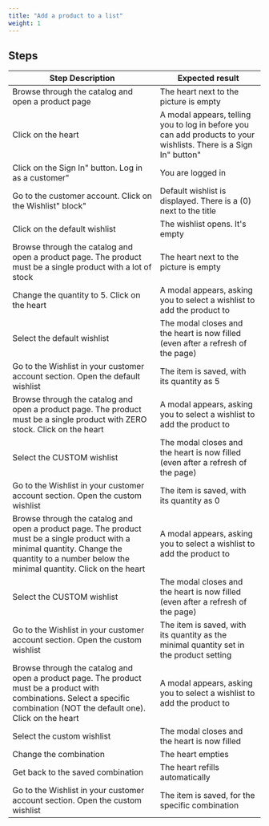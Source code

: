 ```yaml
---
title: "Add a product to a list"
weight: 1
---
```

## Steps
| Step Description | Expected result |
| ----- | ----- |
| Browse through the catalog and open a product page | The heart next to the picture is empty |
| Click on the heart | A modal appears, telling you to log in before you can add products to your wishlists. There is a Sign In" button" |
| Click on the Sign In" button. Log in as a customer" | You are logged in |
| Go to the customer account. Click on the Wishlist" block" | Default wishlist is displayed. There is a (0) next to the title |
| Click on the default wishlist | The wishlist opens. It's empty |
| Browse through the catalog and open a product page. The product must be a single product with a lot of stock | The heart next to the picture is empty |
| Change the quantity to 5. Click on the heart | A modal appears, asking you to select a wishlist to add the product to |
| Select the default wishlist | The modal closes and the heart is now filled (even after a refresh of the page) |
| Go to the Wishlist in your customer account section. Open the default wishlist | The item is saved, with its quantity as 5 |
| Browse through the catalog and open a product page. The product must be a single product with ZERO stock. Click on the heart | A modal appears, asking you to select a wishlist to add the product to |
| Select the CUSTOM wishlist | The modal closes and the heart is now filled (even after a refresh of the page) |
| Go to the Wishlist in your customer account section. Open the custom wishlist | The item is saved, with its quantity as 0 |
| Browse through the catalog and open a product page. The product must be a single product with a minimal quantity. Change the quantity to a number below the minimal quantity. Click on the heart | A modal appears, asking you to select a wishlist to add the product to |
| Select the CUSTOM wishlist | The modal closes and the heart is now filled (even after a refresh of the page) |
| Go to the Wishlist in your customer account section. Open the custom wishlist | The item is saved, with its quantity as the minimal quantity set in the product setting |
| Browse through the catalog and open a product page. The product must be a product with combinations. Select a specific combination (NOT the default one). Click on the heart | A modal appears, asking you to select a wishlist to add the product to |
| Select the custom wishlist | The modal closes and the heart is now filled |
| Change the combination | The heart empties |
| Get back to the saved combination | The heart refills automatically |
| Go to the Wishlist in your customer account section. Open the custom wishlist | The item is saved, for the specific combination |
